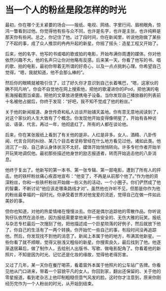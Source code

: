# 当一个人的粉丝是段怎样的时光

最初，你在哪个无关紧要的场合——报纸、电视、网络、字里行间、眉梢眼角，惊鸿一瞥看到过他。你觉得他有些与众不同，也许是名字，也许是主张，也许纯粹是那天你有些闲。总之，你记住了他。过了段时间，你在新闻里，听说他刚做了某些了不起的事，成了众人推崇的冉冉升起的新星。你摇了摇头：造星工程又开始了。 

后来，他的名字、他写的书或唱的歌或拍的电影，开始布满你周遭的媒体。你对他依然兴趣不大，他的名声只让你对他略有反感。后来某一天，你看了他写的书、唱的歌、拍的电影，最初你带着无所谓的好奇心，以及一点点挑刺心理。你希望自己觉得，“嗯，我就知道，他不会那么棒的”。 

然后你的眼睛就被吸引住了，过了好久你才意识到自己长着嘴巴，“嗯，这家伙的确不同凡响”。你会不自觉地在网上搜索他，把他的歌灌进你的iPod，把他演的电影海报截图当桌面，把他的文章放进便携电子设备。当你发现自己播放器的列表前十名被他占据后，你终于发现：“好吧，我不知不觉成了他的粉丝。” 

关于他的新闻报道、身世传奇和私人访谈开始铺天盖地。你有意无意地阅读到了，对这个家伙的人生大致有了个概念。你发现他开始变得像明星了，开始有各种访谈、语录、代言。再过一年，他彻底红了。所有的人都在谈论他。 

后来，你在某张报纸上看到了有关他的是非。人红是非多。女人、酒精、八卦传闻、代言合同的纠纷、某几个目击者坚称曾经在什么地方看见过他，诸如此类。他消沉了一段，自己承认身体状况不太好。媒体开始悄悄转向。许多专栏作者开始半开玩笑地调侃他。最初那些描述他身世的励志报道者，转而开始追击他的八卦消息。 

他终于复出了。他新写的第一本书、第一张专辑、第一部电影，遭到了所有人的抨击。他的铁杆粉丝痛心疾首地宣布：“他变了，不再是从前那个他了。”作为他的资深粉丝，你和一些铁杆粉丝开始做一些义务的活动，一个小圈子。你们俨然成了他的智囊，不断讨论“他应该走哪条路线才对”。虽然他也许听不见，但那是你作为他的粉丝最幸福的一段时光。你承受着世界对他宠爱的流逝，觉得自己在做一件如此美妙的事。 

但你也知道，对他的热爱情绪在慢慢淡去。你还是偶尔追踪他的零散作品。你听说狗仔队依然在追杀他，因为报纸需要拿他来开一些安全的、无伤大雅的玩笑。报纸与杂志专栏最后一次搜刮了他，把他描述成一个巨星陨落的好例子，然后就放下他了。你自己的生活有了一两个转换。你开始忙一些自己的事，有段时间没再追踪他。然后，你发现找不到他的消息了。新闻上本属于他的地方，布满其他新星。一些你看了就不顺眼，觉得又肤浅又粗俗的新星。你搜索良久，最后找到了他。他逐渐退居幕后，做了制作人，去给别人出版书、写歌、做电影配角了。你看着他的新照片，不知是因为时光、记忆还是化妆的缘故，觉得他老得厉害。 

又过了几年，某一天你在餐厅喝茶，看着窗外本属于他照片的公车站广告牌。你看见他从门口进来，带着一个容貌平凡的女人。你回到家，翻出还保留的、关于他的零星报道，看到老杂志上他印制粗糙但意气风发的脸。这时你才注意到，原来你刚经历完作为一个人粉丝的时光，从开始到结束。